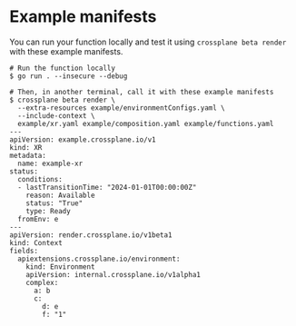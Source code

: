 # Example manifests

You can run your function locally and test it using `crossplane beta render`
with these example manifests.

```shell
# Run the function locally
$ go run . --insecure --debug
```

```shell
# Then, in another terminal, call it with these example manifests
$ crossplane beta render \
  --extra-resources example/environmentConfigs.yaml \
  --include-context \
  example/xr.yaml example/composition.yaml example/functions.yaml
---
apiVersion: example.crossplane.io/v1
kind: XR
metadata:
  name: example-xr
status:
  conditions:
  - lastTransitionTime: "2024-01-01T00:00:00Z"
    reason: Available
    status: "True"
    type: Ready
  fromEnv: e
---
apiVersion: render.crossplane.io/v1beta1
kind: Context
fields:
  apiextensions.crossplane.io/environment:
    kind: Environment
    apiVersion: internal.crossplane.io/v1alpha1
    complex:
      a: b
      c:
        d: e
        f: "1"
```
